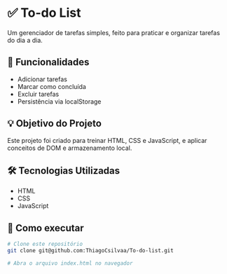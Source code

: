 # ✅ To-do List

Um gerenciador de tarefas simples, feito para praticar e organizar tarefas do dia a dia.

## 🚀 Funcionalidades

- Adicionar tarefas
- Marcar como concluída
- Excluir tarefas
- Persistência via localStorage

## 💡 Objetivo do Projeto

Este projeto foi criado para treinar HTML, CSS e JavaScript, e aplicar conceitos de DOM e armazenamento local.

## 🛠 Tecnologias Utilizadas

- HTML
- CSS
- JavaScript

## 🔧 Como executar

```bash
# Clone este repositório
git clone git@github.com:ThiagoCsilvaa/To-do-list.git

# Abra o arquivo index.html no navegador
